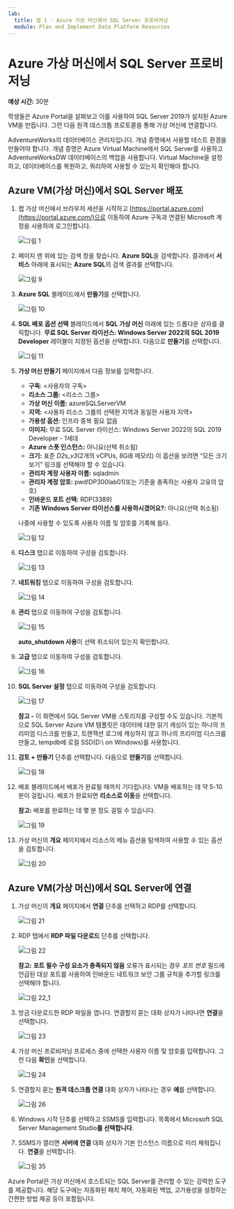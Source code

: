 ```yaml
---
lab:
  title: 랩 1 - Azure 가상 머신에서 SQL Server 프로비저닝
  module: Plan and Implement Data Platform Resources
---
```


# Azure 가상 머신에서 SQL Server 프로비저닝

**예상 시간:** 30분

학생들은 Azure Portal을 살펴보고 이를 사용하여 SQL Server 2019가 설치된 Azure VM을 만듭니다. 그런 다음 원격 데스크톱 프로토콜을 통해 가상 머신에 연결합니다.

AdventureWorks의 데이터베이스 관리자입니다. 개념 증명에서 사용할 테스트 환경을 만들어야 합니다. 개념 증명은 Azure Virtual Machine에서 SQL Server를 사용하고 AdventureWorksDW 데이터베이스의 백업을 사용합니다. Virtual Machine을 설정하고, 데이터베이스를 복원하고, 쿼리하여 사용할 수 있는지 확인해야 합니다.

## Azure VM(가상 머신)에서 SQL Server 배포

1. 랩 가상 머신에서 브라우저 세션을 시작하고 [https://portal.azure.com](https://portal.azure.com/)으로 이동하여 Azure 구독과 연결된 Microsoft 계정을 사용하여 로그인합니다.

    ![그림 1](../images/dp-300-module-01-lab-01.png)

1. 페이지 맨 위에 있는 검색 창을 찾습니다. **Azure SQL**을 검색합니다. 결과에서 **서비스** 아래에 표시되는 **Azure SQL**의 검색 결과를 선택합니다.

    ![그림 9](../images/dp-300-module-01-lab-09.png)

1. **Azure SQL** 블레이드에서 **만들기**를 선택합니다.

    ![그림 10](../images/dp-300-module-01-lab-10.png)

1. **SQL 배포 옵션 선택** 블레이드에서 **SQL 가상 머신** 아래에 있는 드롭다운 상자를 클릭합니다. **무료 SQL Server 라이선스: Windows Server 2022의 SQL 2019 Developer** 레이블이 지정된 옵션을 선택합니다. 다음으로 **만들기**를 선택합니다.

    ![그림 11](../images/dp-300-module-01-lab-11.png)

1. **가상 머신 만들기** 페이지에서 다음 정보를 입력합니다.

    - **구독**: &lt;사용자의 구독&gt;
    - **리소스 그룹:** &lt;리소스 그룹&gt;
    - **가상 머신 이름:**  azureSQLServerVM
    - **지역:** &lt;사용자 리소스 그룹의 선택한 지역과 동일한 사용자 지역&gt;
    - **가용성 옵션:** 인프라 중복 필요 없음
    - **이미지:** 무료 SQL Server 라이선스: Windows Server 2022의 SQL 2019 Developer - 1세대
    - **Azure 스폿 인스턴스:** 아니요(선택 취소됨)
    - **크기:** 표준 *D2s_v3*(2개의 vCPUs, 8GiB 메모리) 이 옵션을 보려면 “모든 크기 보기” 링크를 선택해야 할 수 있습니다.
    - **관리자 계정 사용자 이름:** sqladmin
    - **관리자 계정 암호:** pwd!DP300lab01(또는 기준을 충족하는 사용자 고유의 암호)
    - **인바운드 포트 선택:** RDP(3389)
    - **기존 Windows Server 라이선스를 사용하시겠어요?:** 아니요(선택 취소됨)

    나중에 사용할 수 있도록 사용자 이름 및 암호를 기록해 둡다.

    ![그림 12](../images/dp-300-module-01-lab-12.png)

1. **디스크** 탭으로 이동하여 구성을 검토합니다.

    ![그림 13](../images/dp-300-module-01-lab-13.png)

1. **네트워킹** 탭으로 이동하여 구성을 검토합니다.

    ![그림 14](../images/dp-300-module-01-lab-14.png)

1. **관리** 탭으로 이동하여 구성을 검토합니다.

    ![그림 15](../images/dp-300-module-01-lab-15.png)

    **auto_shutdown 사용**이 선택 취소되어 있는지 확인합니다.

1. **고급** 탭으로 이동하여 구성을 검토합니다.

    ![그림 16](../images/dp-300-module-01-lab-16.png)

1. **SQL Server 설정** 탭으로 이동하여 구성을 검토합니다.

    ![그림 17](../images/dp-300-module-01-lab-17.png)

    **참고 -** 이 화면에서 SQL Server VM용 스토리지를 구성할 수도 있습니다. 기본적으로 SQL Server Azure VM 템플릿은 데이터에 대한 읽기 캐싱이 있는 하나의 프리미엄 디스크를 만들고, 트랜잭션 로그에 캐싱하지 않고 하나의 프리미엄 디스크를 만들고, tempdb에 로컬 SSD(D:\ on Windows)를 사용합니다.

1. **검토 + 만들기** 단추를 선택합니다. 다음으로 **만들기**를 선택합니다.

    ![그림 18](../images/dp-300-module-01-lab-18.png)

1. 배포 블레이드에서 배포가 완료될 때까지 기다립니다. VM을 배포하는 데 약 5-10분이 걸립니다. 배포가 완료되면 **리소스로 이동**을 선택합니다.

    **참고:** 배포를 완료하는 데 몇 분 정도 걸릴 수 있습니다.

    ![그림 19](../images/dp-300-module-01-lab-19.png)

1. 가상 머신의 **개요** 페이지에서 리소스의 메뉴 옵션을 탐색하여 사용할 수 있는 옵션을 검토합니다.

    ![그림 20](../images/dp-300-module-01-lab-20.png)

## Azure VM(가상 머신)에서 SQL Server에 연결

1. 가상 머신의 **개요** 페이지에서 **연결** 단추를 선택하고 RDP를 선택합니다.

    ![그림 21](../images/dp-300-module-01-lab-21.png)

1. RDP 탭에서 **RDP 파일 다운로드** 단추를 선택합니다.

    ![그림 22](../images/dp-300-module-01-lab-22.png)

    **참고:** **포트 필수 구성 요소가 충족되지 않음** 오류가 표시되는 경우 *포트 번호* 필드에 언급된 대상 포트를 사용하여 인바운드 네트워크 보안 그룹 규칙을 추가할 링크를 선택해야 합니다.

    ![그림 22_1](../images/dp-300-module-01-lab-22_1.png)

1. 방금 다운로드한 RDP 파일을 엽니다. 연결할지 묻는 대화 상자가 나타나면 **연결**을 선택합니다.

    ![그림 23](../images/dp-300-module-01-lab-23.png)

1. 가상 머신 프로비저닝 프로세스 중에 선택한 사용자 이름 및 암호를 입력합니다. 그런 다음 **확인**을 선택합니다.

    ![그림 24](../images/dp-300-module-01-lab-24.png)

1. 연결할지 묻는 **원격 데스크톱 연결** 대화 상자가 나타나는 경우 **예**를 선택합니다.

    ![그림 26](../images/dp-300-module-01-lab-26.png)

1. Windows 시작 단추를 선택하고 SSMS를 입력합니다. 목록에서 Microsoft SQL Server Management Studio**를 선택합니다**.  

1. SSMS가 열리면 **서버에 연결** 대화 상자가 기본 인스턴스 이름으로 미리 채워집니다. **연결**을 선택합니다.

    ![그림 35](../images/dp-300-module-01-lab-35.png)

Azure Portal은 가상 머신에서 호스트되는 SQL Server를 관리할 수 있는 강력한 도구를 제공합니다. 해당 도구에는 자동화된 패치 제어, 자동화된 백업, 고가용성을 설정하는 간편한 방법 제공 등이 포함됩니다.
